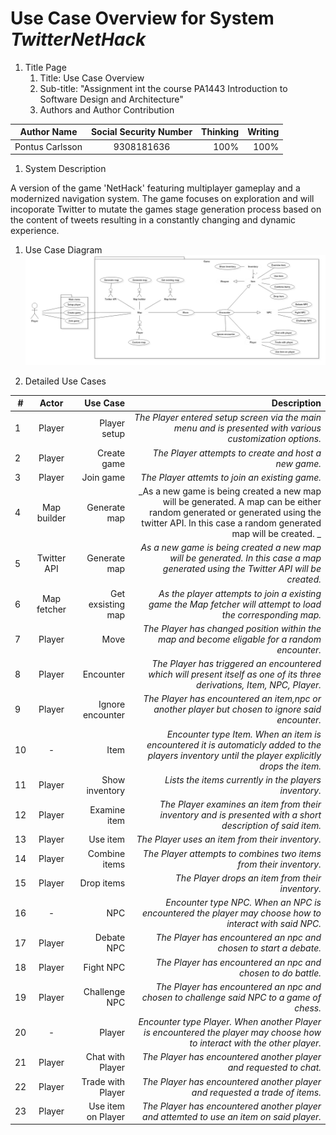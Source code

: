# Use Case Overview for System _TwitterNetHack_
1. Title Page
    1. Title: Use Case Overview
    1. Sub-title: "Assignment int the course PA1443 Introduction to Software Design and Architecture"
    1. Authors and Author Contribution

| Author Name   | Social Security Number| Thinking  |Writing  |
| ------------- |:-------------:| -----:|-----:|
| Pontus Carlsson  | 9308181636 | 100% |100% |

1. System Description

A version of the game 'NetHack' featuring multiplayer gameplay and a modernized navigation system. The game focuses on exploration and will incoporate Twitter to mutate the games stage generation process based on the content of tweets resulting in a constantly changing and  dynamic experience.
1. Use Case Diagram
![model](https://github.com/carl93/OOD-PA1443-poca16/blob/master/Assignments/model-rev.jpeg "Diagram")

1. Detailed Use Cases

| # | Actor | Use Case | Description |
| - |:-----:|---------:|------------:|
| 1 | Player | Player setup | _The Player entered setup screen via the main menu and is presented with various customization options._ |
| 2 | Player | Create game | _The Player attempts to create and host a new game._ |
| 3 | Player | Join game | _The Player attemts to join an existing game._ |
| 4 | Map builder | Generate map | _As a new game is being created a new map will be generated. A map can be either random generated or generated using the twitter API. In this case a random generated map will be created. _ |
| 5 | Twitter API | Generate map | _As a new game is being created a new map will be generated. In this case a map generated using the Twitter API will be created._ |
| 6 | Map fetcher | Get exsisting map | _As the player attempts to join a existing game the Map fetcher will attempt to load the corresponding map._ |
| 7 | Player | Move | _The Player has changed position within the map and become eligable for a random encounter._ |
| 8 | Player | Encounter | _The Player has triggered an encountered which will present itself as one of its three derivations, Item, NPC, Player._ |
| 9 | Player | Ignore encounter | _The Player has encountered an item,npc or another player but chosen to ignore said encounter._ |
| 10 | - | Item | _Encounter type Item. When an item is encountered it is automaticly added to the players inventory until the player explicitly drops the item._ |
| 11 | Player | Show inventory | _Lists the items currently in the players inventory._ |
| 12 | Player | Examine item | _The Player examines an item from their inventory and is presented with a short description of said item._ 
| 13 | Player | Use item | _The Player uses an item from their inventory._ |
| 14 | Player | Combine items | _The Player attempts to combines two items from their inventory._ |
| 15 | Player | Drop items | _The Player drops an item from their inventory._ |
| 16 | - | NPC | _Encounter type NPC. When an NPC is encountered the player may choose how to interact with said NPC._ |
| 17 | Player | Debate NPC | _The Player has encountered an npc and chosen to start a debate._ |
| 18 | Player | Fight NPC | _The Player has encountered an npc and chosen to do battle._ |
| 19 | Player | Challenge NPC | _The Player has encountered an npc and chosen to challenge said NPC to a game of chess._ |
| 20 | - | Player | _Encounter type Player. When another Player is encountered the player may choose how to interact with the other player._ |
| 21 | Player | Chat with Player | _The Player has encountered another player and requested to chat._ |
| 22 | Player | Trade with Player | _The Player has encountered another player and requested a trade of items._ |
| 23 | Player | Use item on Player | _The Player has encountered another player and attemted to use an item on said player._ |
